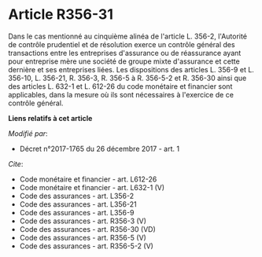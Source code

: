# Article R356-31

Dans le cas mentionné au cinquième alinéa de l'article L. 356-2, l'Autorité de contrôle prudentiel et de résolution exerce un
contrôle général des transactions entre les entreprises d'assurance ou de réassurance ayant pour entreprise mère une société
de groupe mixte d'assurance et cette dernière et ses entreprises liées. Les dispositions des articles L. 356-9 et L. 356-10,
L. 356-21, R. 356-3, R. 356-5 à R. 356-5-2 et R. 356-30 ainsi que des articles L. 632-1 et L. 612-26 du code monétaire et
financier sont applicables, dans la mesure où ils sont nécessaires à l'exercice de ce contrôle général.

**Liens relatifs à cet article**

_Modifié par_:

  - Décret n°2017-1765 du 26 décembre 2017 - art. 1

_Cite_:

  - Code monétaire et financier - art. L612-26
  - Code monétaire et financier - art. L632-1 (V)
  - Code des assurances - art. L356-2
  - Code des assurances - art. L356-21
  - Code des assurances - art. L356-9
  - Code des assurances - art. R356-3 (V)
  - Code des assurances - art. R356-30 (VD)
  - Code des assurances - art. R356-5 (V)
  - Code des assurances - art. R356-5-2 (V)
